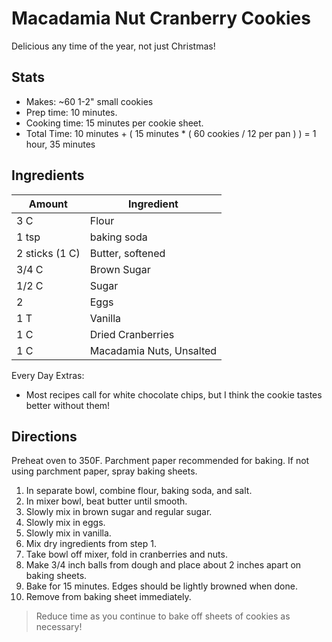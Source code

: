 # Macadamia Nut Cranberry Cookies

Delicious any time of the year, not just Christmas!

## Stats

* Makes: ~60 1-2" small cookies
* Prep time: 10 minutes.
* Cooking time: 15 minutes per cookie sheet.
* Total Time: 10 minutes + ( 15 minutes * ( 60 cookies / 12 per pan ) ) = 1 hour, 35 minutes

## Ingredients

| Amount | Ingredient |
|-- | --|
| 3 C | Flour | 
| 1 tsp | baking soda |
| 2 sticks (1 C) | Butter, softened |
| 3/4 C | Brown Sugar |
| 1/2 C | Sugar
| 2 | Eggs |
| 1 T | Vanilla |
| 1 C | Dried Cranberries |
| 1 C | Macadamia Nuts, Unsalted |

Every Day Extras:
- Most recipes call for white chocolate chips, but I think the cookie tastes better without them!

## Directions

Preheat oven to 350F.
Parchment paper recommended for baking.
If not using parchment paper, spray baking sheets.

1. In separate bowl, combine flour, baking soda, and salt.
2. In mixer bowl, beat butter until smooth.
3. Slowly mix in brown sugar and regular sugar.
4. Slowly mix in eggs.
5. Slowly mix in vanilla.
6. Mix dry ingredients from step 1.
7. Take bowl off mixer, fold in cranberries and nuts.
8. Make 3/4 inch balls from dough and place about 2 inches apart on baking sheets.
9. Bake for 15 minutes. Edges should be lightly browned when done.
10. Remove from baking sheet immediately. 

> Reduce time as you continue to bake off sheets of cookies as necessary!